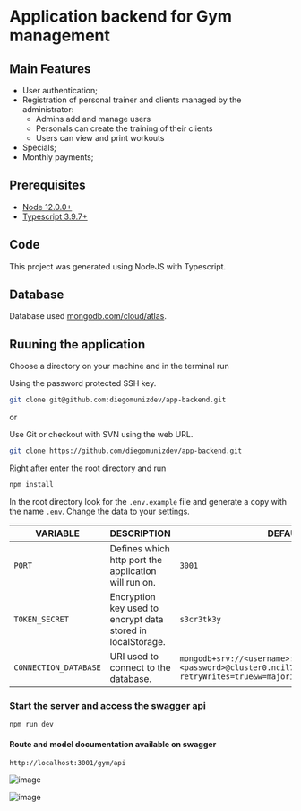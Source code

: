 # Application backend for Gym management

## Main Features

- User authentication;
- Registration of personal trainer and clients managed by the administrator:
    - Admins add and manage users
    - Personals can create the training of their clients
    - Users can view and print workouts
- Specials;
- Monthly payments;

## Prerequisites
- [Node 12.0.0+](https://nodejs.org/en/download/)
- [Typescript 3.9.7+](https://www.typescriptlang.org/)

## Code

This project was generated using NodeJS with Typescript.

## Database 

Database used [mongodb.com/cloud/atlas](https://www.mongodb.com/cloud/atlas).

## Ruuning the application

Choose a directory on your machine and in the terminal run

Using the password protected SSH key.

```sh
git clone git@github.com:diegomunizdev/app-backend.git
```
or

Use Git or checkout with SVN using the web URL.

```sh
git clone https://github.com/diegomunizdev/app-backend.git
```

Right after enter the root directory and run 

```sh
npm install
```

In the root directory look for the `.env.example` file and generate a copy with the name `.env`. Change the data to your settings.

| VARIABLE | DESCRIPTION  | DEFAULT |
|-----|-----|-----|
| `PORT` | Defines which http port the application will run on. | `3001` |
| `TOKEN_SECRET` | Encryption key used to encrypt data stored in localStorage. | `s3cr3tk3y` |
| `CONNECTION_DATABASE` | URI used to connect to the database. | `mongodb+srv://<username>:<password>@cluster0.ncil7.mongodb.net/<dbname>?retryWrites=true&w=majority` |




### Start the server and access the swagger api
```
npm run dev
```

#### Route and model documentation available on swagger
```
http://localhost:3001/gym/api
```

![image](https://user-images.githubusercontent.com/26802818/100518645-85c0c280-3171-11eb-9014-1c78d7c8c3af.png)

![image](https://user-images.githubusercontent.com/26802818/100518681-bef93280-3171-11eb-95cd-471691274b23.png)


